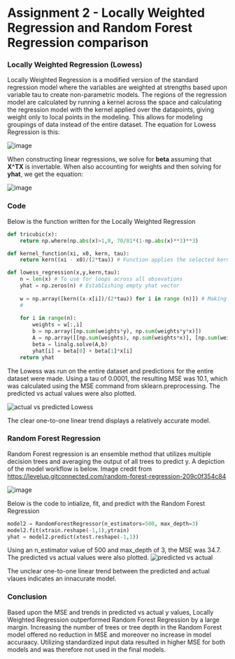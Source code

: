 

# Assignment 2 - Locally Weighted Regression and Random Forest Regression comparison

### Locally Weighted Regression (Lowess)
Locally Weighted Regression is a modified version of the standard regression model where the variables are weighted at strengths based upon variable tau to create non-parametric models. The regions of the regression model are calculated by running a kernel across the space and calculating the regression model with the kernel applied over the datapoints, giving weight only to local points in the modeling. This allows for modeling groupings of data instead of the entire dataset. The equation for Lowess Regression is this:

![image](https://user-images.githubusercontent.com/67921793/153529247-0c970423-1a52-4c82-b519-0e6f663cb5b7.png)

When constructing linear regressions, we solve for **beta** assuming that **X^TX** is invertable. When also accounting for weights and then solving for **yhat**, we get the equation:

![image](https://user-images.githubusercontent.com/67921793/153529282-639cbc2a-e983-4325-971a-bb6a630ef1cf.png)

### Code
Below is the function written for the Locally Weighted Regression 
```python
def tricubic(x):
    return np.where(np.abs(x)>1,0, 70/81*(1-np.abs(x)**3)**3)

def kernel_function(xi, x0, kern, tau):
    return kern((xi - x0)/(2*tau)) # Function applies the selected kernal to 

def lowess_regression(x,y,kern,tau):
    n = len(x) # To use for loops across all obsevations
    yhat = np.zeros(n) # Establishing empty yhat vector
    
    w = np.array([kern((x-x[i])/(2*tau)) for i in range (n)]) # Making an array of weights with the kernel function
    # 
    
    for i in range(n):
        weights = w[:,i]
        b = np.array([np.sum(weights*y), np.sum(weights*y*x)])
        A = np.array([[np.sum(weights), np.sum(weights*x)], [np.sum(weights*x), np.sum(weights*x*x)]])
        beta = linalg.solve(A,b)
        yhat[i] = beta[0] + beta[1]*x[i]
    return yhat
```

The Lowess was run on the entire dataset and predictions for the entire dataset were made. Using a tau of 0.0001, the resulting MSE was 10.1, which was calculated using the MSE command from sklearn.preprocessing. The predicted vs actual values were also plotted.

![actual vs predicted Lowess](https://user-images.githubusercontent.com/67921793/153518113-2a9d8f67-f236-4d84-8859-d13105b5ea4c.png)

The clear one-to-one linear trend displays a relatively accurate model.

### Random Forest Regression
Random Forest regression is an ensemble method that utilizes multiple decision trees and averaging the output of all trees to predict y. A depiction of the model workflow is below. Image credit from https://levelup.gitconnected.com/random-forest-regression-209c0f354c84

![image](https://user-images.githubusercontent.com/67921793/153527960-c8ba90d6-18c8-43ce-9adc-9253f0d58a4c.png)


Below is the code to intialize, fit, and predict with the Random Forest Regression
```python
model2 = RandomForestRegressor(n_estimators=500, max_depth=3)
model2.fit(xtrain.reshape(-1,1),ytrain)
yhat = model2.predict(xtest.reshape(-1,1))
```

Using an n_estimator value of 500 and max_depth of 3, the MSE was 34.7. The predicted vs actual values were also plotted.
![predicted vs actual](https://user-images.githubusercontent.com/67921793/153518327-7dc962c8-6237-4de1-813e-2f9d7c8eddf4.png)

The unclear one-to-one linear trend between the predicted and actual vlaues indicates an innacurate model.

### Conclusion

Based upon the MSE and trends in predicted vs actual y values, Locally Weighted Regression outperformed Random Forest Regression by a large margin. Increasing the number of trees or tree depth in the Random Forest model offered no reduction in MSE and moreover no increase in model accuraacy. Utilizing standardized input data resulted in higher MSE for both models and was therefore not used in the final models. 
